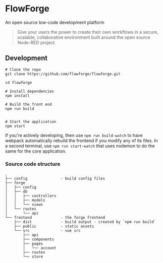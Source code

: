 # FlowForge
An open source low-code development platform

> Give your users the power to create their own workflows in a secure, scalable, collaborative environment built around the open source Node-RED project.


## Development

```
# Clone the repo
git clone https://github.com/flowforge/flowforge.git

cd flowforge

# Install dependencies
npm install

# Build the front end
npm run build


# Start the application
npm start
```

If you're actively developing, then use `npm run build-watch` to have webpack
automatically rebuild the frontend if you modify any of its files.
In a second terminal, use `npm run start-watch` that uses nodemon to do the same
for the core application.



### Source code structure

```
.
├── config               - build config files
├── forge
│   ├── config
│   ├── db
│   │   ├── controllers
│   │   ├── models
│   │   └── views
│   └── routes
│       └── api
└── frontend             - the forge frontend
    ├── dist             - build output - created by `npm run build`
    ├── public           - static assets
    └── src              - vue src
        ├── api
        ├── components
        ├── pages
        │   └── account
        ├── routes
        └── store
```
